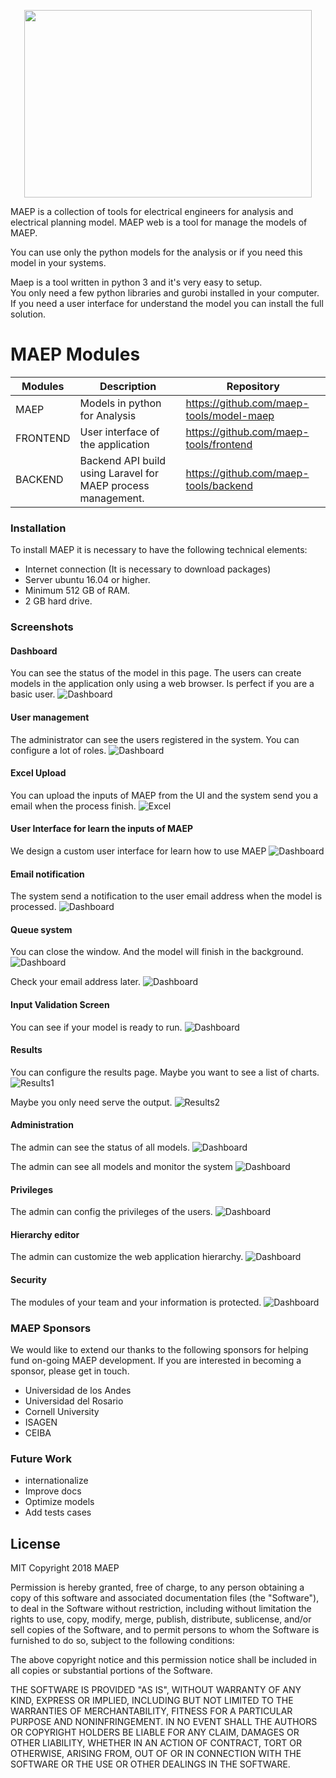 
<p align="center">
    <img width="460" height="300" src="https://maep-tools.github.io/landing-page/assets/img/theme/Vector.svg">
</p>
MAEP is a collection of tools for electrical engineers for analysis and electrical planning model.  
MAEP web is a tool for manage the models of MAEP.

You can use only the python models for the analysis or if you need this model in your systems.

Maep is a tool written in python 3 and it's very easy to setup.  
You only need a few python libraries and gurobi installed in your computer.
If you need a user interface for understand the model you can install the full solution.


# MAEP Modules

| Modules | Description | Repository |
|--|--|--|
| MAEP  |Models in python for Analysis|https://github.com/maep-tools/model-maep|
| FRONTEND  |User interface of the application|https://github.com/maep-tools/frontend|
| BACKEND  |Backend API build using Laravel for MAEP process management.|https://github.com/maep-tools/backend|

### Installation
To install MAEP it is necessary to have the following technical elements:

- Internet connection (It is necessary to download packages)
- Server ubuntu 16.04 or higher.
- Minimum 512 GB of RAM.
- 2 GB hard drive.

### Screenshots
#### Dashboard
You can see the status of the model in this page. The users can create models in the application only using a web browser.
Is perfect if you are a basic user. 
![Dashboard](https://raw.githubusercontent.com/maep-tools/maep-documentation/master/screenshots/dashboard.png)


#### User management
The administrator can see the users registered in the system. You can configure a lot of roles.
![Dashboard](https://raw.githubusercontent.com/maep-tools/maep-documentation/master/screenshots/users.png)


#### Excel Upload
You can upload the inputs of MAEP from the UI and the system send you a email when the process finish.
![Excel](https://raw.githubusercontent.com/maep-tools/maep-documentation/master/screenshots/excel.png)


#### User Interface for learn the inputs of MAEP
We design a custom user interface for learn how to use MAEP
![Dashboard](https://raw.githubusercontent.com/maep-tools/maep-documentation/master/screenshots/demand.png)


#### Email notification
The system send a notification to the user email address when the model is processed.
![Dashboard](https://raw.githubusercontent.com/maep-tools/maep-documentation/master/screenshots/email.png)

#### Queue system
You can close the window. And the model will finish in the background.
![Dashboard](https://raw.githubusercontent.com/maep-tools/maep-documentation/master/screenshots/loading.png)

Check your email address later.
![Dashboard](https://raw.githubusercontent.com/maep-tools/maep-documentation/master/screenshots/queue1.png)

#### Input Validation Screen
You can see if your model is ready to run.
![Dashboard](https://raw.githubusercontent.com/maep-tools/maep-documentation/master/screenshots/validation.png)

#### Results
You can configure the results page. Maybe you want to see a list of charts.
![Results1](https://raw.githubusercontent.com/maep-tools/maep-documentation/master/screenshots/results.png)

Maybe you only need serve the output. 
![Results2](https://raw.githubusercontent.com/maep-tools/maep-documentation/master/screenshots/results2.png)

#### Administration

The admin can see the status of all models.
![Dashboard](https://raw.githubusercontent.com/maep-tools/maep-documentation/master/screenshots/admin.png)

The admin can see all models and monitor the system
![Dashboard](https://raw.githubusercontent.com/maep-tools/maep-documentation/master/screenshots/logs.png)

#### Privileges
The admin can config the privileges of the users.
![Dashboard](https://raw.githubusercontent.com/maep-tools/maep-documentation/master/screenshots/privileges.png)

#### Hierarchy editor
The admin can customize the web application hierarchy.
![Dashboard](https://raw.githubusercontent.com/maep-tools/maep-documentation/master/screenshots/categories.png)


#### Security
The modules of your team and your information is protected.
![Dashboard](https://raw.githubusercontent.com/maep-tools/maep-documentation/master/screenshots/login.png)

### MAEP Sponsors
We would like to extend our thanks to the following sponsors for helping fund on-going MAEP development. If you are interested in becoming a sponsor, please get in touch.

-   Universidad de los Andes
-   Universidad del Rosario
-   Cornell University
-   ISAGEN
-   CEIBA


### Future Work
-   internationalize
-   Improve docs
-   Optimize models
-   Add tests cases


License
----
MIT
Copyright 2018 MAEP

Permission is hereby granted, free of charge, to any person obtaining a copy of this software and associated documentation files (the "Software"), to deal in the Software without restriction, including without limitation the rights to use, copy, modify, merge, publish, distribute, sublicense, and/or sell copies of the Software, and to permit persons to whom the Software is furnished to do so, subject to the following conditions:

The above copyright notice and this permission notice shall be included in all copies or substantial portions of the Software.

THE SOFTWARE IS PROVIDED "AS IS", WITHOUT WARRANTY OF ANY KIND, EXPRESS OR IMPLIED, INCLUDING BUT NOT LIMITED TO THE WARRANTIES OF MERCHANTABILITY, FITNESS FOR A PARTICULAR PURPOSE AND NONINFRINGEMENT. IN NO EVENT SHALL THE AUTHORS OR COPYRIGHT HOLDERS BE LIABLE FOR ANY CLAIM, DAMAGES OR OTHER LIABILITY, WHETHER IN AN ACTION OF CONTRACT, TORT OR OTHERWISE, ARISING FROM, OUT OF OR IN CONNECTION WITH THE SOFTWARE OR THE USE OR OTHER DEALINGS IN THE SOFTWARE.

